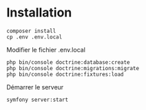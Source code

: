 # Installation

```shell script
composer install
cp .env .env.local
```

Modifier le fichier .env.local

```shell script
php bin/console doctrine:database:create
php bin/console doctrine:migrations:migrate
php bin/console doctrine:fixtures:load
```

Démarrer le serveur

```shell script
symfony server:start
```